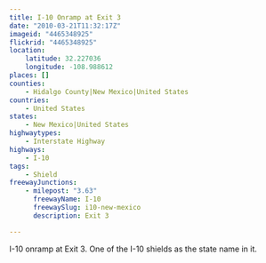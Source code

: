```yaml
---
title: I-10 Onramp at Exit 3
date: "2010-03-21T11:32:17Z"
imageid: "4465348925"
flickrid: "4465348925"
location:
    latitude: 32.227036
    longitude: -108.988612
places: []
counties:
    - Hidalgo County|New Mexico|United States
countries:
    - United States
states:
    - New Mexico|United States
highwaytypes:
    - Interstate Highway
highways:
    - I-10
tags:
    - Shield
freewayJunctions:
    - milepost: "3.63"
      freewayName: I-10
      freewaySlug: i10-new-mexico
      description: Exit 3

---
```

I-10 onramp at Exit 3.  One of the I-10 shields as the state name in it.
